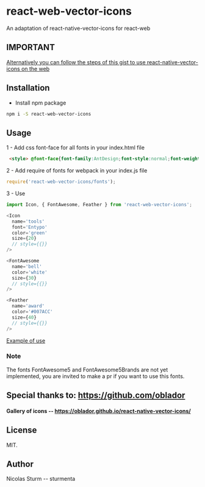# react-web-vector-icons
An adaptation of react-native-vector-icons for react-web

## IMPORTANT

[Alternatively you can follow the steps of this gist to use react-native-vector-icons on the web](https://gist.github.com/sturmenta/246e8cb61dc891a29f8a36eceb55d529)

## Installation
 - Install npm package

```sh
npm i -S react-web-vector-icons
```

## Usage

 1 - Add css font-face for all fonts in your index.html file

```html
 <style> @font-face{font-family:AntDesign;font-style:normal;font-weight:400;src:url(fonts/AntDesign.ttf) format('truetype')}@font-face{font-family:Entypo;font-style:normal;font-weight:400;src:url(fonts/Entypo.ttf) format('truetype')}@font-face{font-family:EvilIcons;font-style:normal;font-weight:400;src:url(fonts/EvilIcons.ttf) format('truetype')}@font-face{font-family:Feather;font-style:normal;font-weight:400;src:url(fonts/Feather.ttf) format('truetype')}@font-face{font-family:FontAwesome;font-style:normal;font-weight:400;src:url(fonts/FontAwesome.ttf) format('truetype')}@font-face{font-family:FontAwesome5;font-style:normal;font-weight:400;src:url(fonts/FontAwesome5.ttf) format('truetype')}@font-face{font-family:FontAwesome5Brands;font-style:normal;font-weight:400;src:url(fonts/FontAwesome5_Brands.ttf) format('truetype')}@font-face{font-family:Foundation;font-style:normal;font-weight:400;src:url(fonts/Foundation.ttf) format('truetype')}@font-face{font-family:Ionicons;font-style:normal;font-weight:400;src:url(fonts/Ionicons.ttf) format('truetype')}@font-face{font-family:MaterialCommunityIcons;font-style:normal;font-weight:400;src:url(fonts/MaterialCommunityIcons.ttf) format('truetype')}@font-face{font-family:MaterialIcons;font-style:normal;font-weight:400;src:url(fonts/MaterialIcons.ttf) format('truetype')}@font-face{font-family:Octicons;font-style:normal;font-weight:400;src:url(fonts/Octicons.ttf) format('truetype')}@font-face{font-family:SimpleLineIcons;font-style:normal;font-weight:400;src:url(fonts/SimpleLineIcons.ttf) format('truetype')}@font-face{font-family:Zocial;font-style:normal;font-weight:400;src:url(fonts/Zocial.ttf) format('truetype')}</style>
```

2 - Add require of fonts for webpack in your index.js file

```javascript
require('react-web-vector-icons/fonts');
```

3 - Use

```javascript
import Icon, { FontAwesome, Feather } from 'react-web-vector-icons';

<Icon
  name='tools'
  font='Entypo'
  color='green'
  size={20}
  // style={{}}
/>

<FontAwesome
  name='bell'
  color='white'
  size={30}
  // style={{}}
/>

<Feather
  name='award'
  color='#007ACC'
  size={40}
  // style={{}}
/>
```

[Example of use](https://github.com/sturmenta/react-web-vector-icons/tree/master/test)

### Note

The fonts FontAwesome5 and FontAwesome5Brands are not yet implemented, you are invited to make a pr if you want to use this fonts.

## Special thanks to: https://github.com/oblador

#### Gallery of icons -- https://oblador.github.io/react-native-vector-icons/

## License

MIT.

## Author

Nicolas Sturm -- sturmenta
